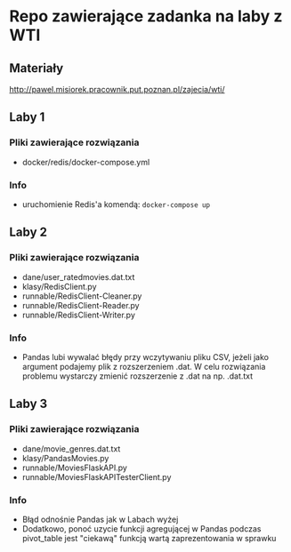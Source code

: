 # Repo zawierające zadanka na laby z WTI

## Materiały
http://pawel.misiorek.pracownik.put.poznan.pl/zajecia/wti/

## Laby 1
### Pliki zawierające rozwiązania
+ docker/redis/docker-compose.yml
### Info
+ uruchomienie Redis'a komendą: ```docker-compose up```

## Laby 2
### Pliki zawierające rozwiązania
+ dane/user_ratedmovies.dat.txt
+ klasy/RedisClient.py
+ runnable/RedisClient-Cleaner.py
+ runnable/RedisClient-Reader.py
+ runnable/RedisClient-Writer.py
### Info
+ Pandas lubi wywalać błędy przy wczytywaniu pliku CSV, jeżeli jako argument podajemy plik z rozszerzeniem .dat. W celu rozwiązania problemu wystarczy zmienić rozszerzenie z .dat na np. .dat.txt

## Laby 3
### Pliki zawierające rozwiązania
+ dane/movie_genres.dat.txt
+ klasy/PandasMovies.py
+ runnable/MoviesFlaskAPI.py
+ runnable/MoviesFlaskAPITesterClient.py

### Info
+ Błąd odnośnie Pandas jak w Labach wyżej
+ Dodatkowo, ponoć uzycie funkcji agregującej w Pandas podczas pivot_table jest "ciekawą" funkcją wartą zaprezentowania w sprawku